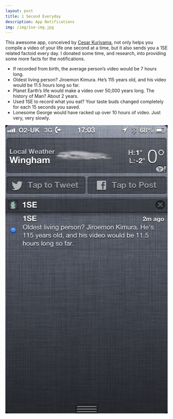 ```yaml
---
layout: post
title: 1 Second Everyday
description: App Notifications
img: /img/1se-img.jpg
---
```


This awesome app, conceived by [Cesar Kuriyama](http://www.cesarkuriyama.com/), not only helps you compile a video of your life one second at a time, but it also sends you a 1SE related factoid every day. I donated some time, and research, into providing some more facts for the notifications.

- If recorded from birth, the average person’s video would be 7 hours long.
- Oldest living person? Jiroemon Kimura. He’s 115 years old, and his video would be 11.5 hours long so far.
- Planet Earth’s life would make a video over 50,000 years long. The history of Man? About 2 years.
- Used 1SE to record what you eat? Your taste buds changed completely for each 15 seconds you saved.
- Lonesome George would have racked up over 10 hours of video. Just very, very slowly.

<img src="/img/1se-notification-screenshot.png">
 